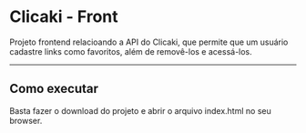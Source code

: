 # Clicaki - Front

Projeto frontend relacioando a API do Clicaki, que permite que um usuário cadastre links como favoritos, além de removê-los e acessá-los.

---
## Como executar

Basta fazer o download do projeto e abrir o arquivo index.html no seu browser.
